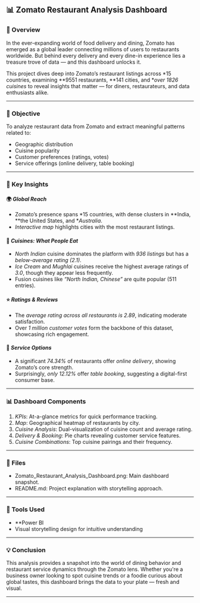 ## 📊 Zomato Restaurant Analysis Dashboard

### 📖 Overview 

In the ever-expanding world of food delivery and dining, Zomato has emerged as a global leader connecting millions of users to restaurants worldwide. But behind every delivery and every dine-in experience lies a treasure trove of data — and this dashboard unlocks it.

This project dives deep into Zomato’s restaurant listings across *15 countries, examining **9551 restaurants, **141 cities, and **over 1826 cuisines* to reveal insights that matter — for diners, restaurateurs, and data enthusiasts alike.

---

### 🎯 Objective

To analyze restaurant data from Zomato and extract meaningful patterns related to:

* Geographic distribution
* Cuisine popularity
* Customer preferences (ratings, votes)
* Service offerings (online delivery, table booking)

---

### 📌 Key Insights

#### 🌍 *Global Reach*

* Zomato’s presence spans *15 countries, with dense clusters in **India, **the United States, and **Australia*.
* *Interactive map* highlights cities with the most restaurant listings.

#### 🍛 *Cuisines: What People Eat*

* *North Indian* cuisine dominates the platform with *936 listings* but has a *below-average rating (2.1)*.
* *Ice Cream* and *Mughlai* cuisines receive the highest average ratings of *3.0*, though they appear less frequently.
* Fusion cuisines like *“North Indian, Chinese”* are quite popular (511 entries).

#### ⭐ *Ratings & Reviews*

* The *average rating across all restaurants is 2.89*, indicating moderate satisfaction.
* Over *1 million customer votes* form the backbone of this dataset, showcasing rich engagement.

#### 🛵 *Service Options*

* A significant *74.34%* of restaurants offer *online delivery*, showing Zomato’s core strength.
* Surprisingly, *only 12.12%* offer *table booking*, suggesting a digital-first consumer base.

---

### 📊 Dashboard Components

1. *KPIs*: At-a-glance metrics for quick performance tracking.
2. *Map*: Geographical heatmap of restaurants by city.
3. *Cuisine Analysis*: Dual-visualization of cuisine count and average rating.
4. *Delivery & Booking*: Pie charts revealing customer service features.
5. *Cuisine Combinations*: Top cuisine pairings and their frequency.

---

### 📁 Files

* Zomato_Restaurant_Analysis_Dashboard.png: Main dashboard snapshot.
* README.md: Project explanation with storytelling approach.

---

### 🔧 Tools Used

* **Power BI 
* Visual storytelling design for intuitive understanding

---

### 💡 Conclusion

This analysis provides a snapshot into the world of dining behavior and restaurant service dynamics through the Zomato lens. Whether you're a business owner looking to spot cuisine trends or a foodie curious about global tastes, this dashboard brings the data to your plate — fresh and visual.

---
